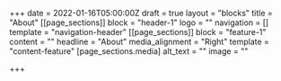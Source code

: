 +++
date = 2022-01-16T05:00:00Z
draft = true
layout = "blocks"
title = "About"
[[page_sections]]
block = "header-1"
logo = ""
navigation = []
template = "navigation-header"
[[page_sections]]
block = "feature-1"
content = ""
headline = "About"
media_alignment = "Right"
template = "content-feature"
[page_sections.media]
alt_text = ""
image = ""

+++

